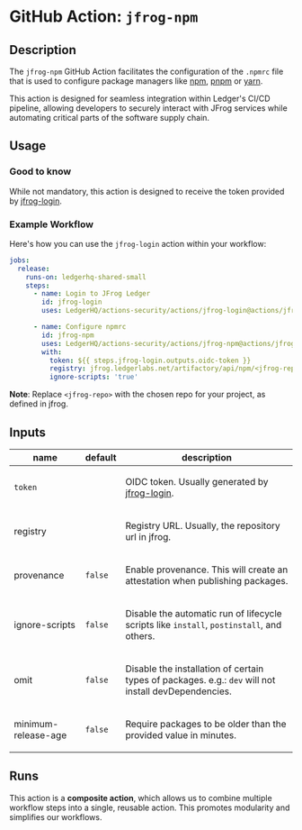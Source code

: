 # GitHub Action: `jfrog-npm`

<!-- action-docs-description source="action.yml" -->
## Description

The `jfrog-npm` GitHub Action facilitates the configuration of the `.npmrc`
file that is used to configure package managers like
[npm](https://docs.npmjs.com/cli/v11/configuring-npm/npmrc),
[pnpm](https://pnpm.io/) or [yarn](https://yarnpkg.com/).

This action is designed for seamless integration within Ledger's CI/CD
pipeline, allowing developers to securely interact with JFrog services while
automating critical parts of the software supply chain.
<!-- action-docs-description source="action.yml" -->

## Usage

### Good to know

While not mandatory, this action is designed to receive the token provided by
[jfrog-login](../jfrog-login/).

### Example Workflow

Here's how you can use the `jfrog-login` action within your workflow:

```yaml
jobs:
  release:
    runs-on: ledgerhq-shared-small
    steps:
      - name: Login to JFrog Ledger
        id: jfrog-login
        uses: LedgerHQ/actions-security/actions/jfrog-login@actions/jfrog-login-1

      - name: Configure npmrc
        id: jfrog-npm
        uses: LedgerHQ/actions-security/actions/jfrog-npm@actions/jfrog-npm-1
        with:
          token: ${{ steps.jfrog-login.outputs.oidc-token }}
          registry: jfrog.ledgerlabs.net/artifactory/api/npm/<jfrog-repo>
          ignore-scripts: 'true'
```

**Note**: Replace `<jfrog-repo>` with the chosen repo for your project, as defined in jfrog.

<!-- action-docs-inputs source="action.yml" -->
## Inputs

| name | default | description |
| --- | --- | --- |
| `token` |  | <p>OIDC token. Usually generated by [jfrog-login](../jfrog-login/).</p>  |
| registry | | <p>Registry URL. Usually, the repository url in jfrog.</p> |
| provenance | `false` | <p>Enable provenance. This will create an attestation when publishing packages.</p> |
| ignore-scripts | `false` | <p>Disable the automatic run of lifecycle scripts like `install`, `postinstall`, and others.</p> |
| omit | `false` | <p>Disable the installation of certain types of packages. e.g.: `dev` will not install devDependencies.</p> |
| minimum-release-age | `false` | <p>Require packages to be older than the provided value in minutes.</p> |

<!-- action-docs-inputs source="action.yml" -->

## Runs

This action is a **composite action**, which allows us to combine multiple workflow steps into a single, reusable action. This promotes modularity and simplifies our workflows.
